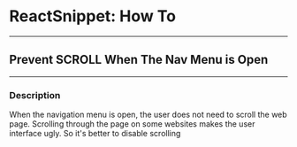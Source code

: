 # ReactSnippet: How To

---

## Prevent SCROLL When The Nav Menu is Open

---

### Description
When the navigation menu is open, the user does not need to scroll the web page. Scrolling through the page on some websites makes the user interface ugly. So it's better to disable scrolling
